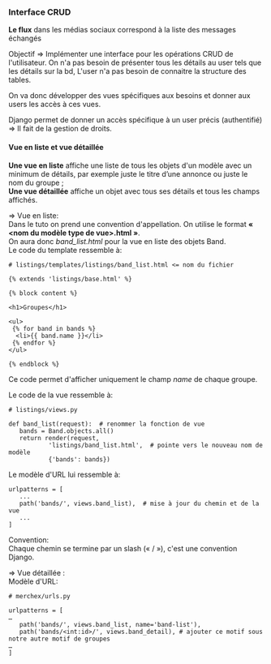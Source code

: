 ### Interface CRUD


****Le flux**** dans les médias sociaux correspond à la liste des messages échangés 

Objectif => Implémenter une interface pour les opérations CRUD de l'utilisateur.
On n'a pas besoin de présenter tous les détails au user tels que les détails sur la bd, 
L'user n'a pas besoin de connaitre la structure des tables.           

On va donc développer des vues spécifiques aux besoins et donner aux users les accès à ces vues.             

Django permet de donner un accès spécifique à un user précis (authentifié) => Il fait de la gestion de droits. 

#### Vue en liste et vue détaillée

**Une vue en liste** affiche une liste de tous les objets d'un modèle avec un minimum de détails, par exemple juste le titre d’une annonce ou juste le nom du groupe ;        
**Une vue détaillée** affiche un objet avec tous ses détails et tous les champs affichés.        

=> Vue en liste:     
Dans le tuto on prend une convention d'appellation. On utilise le format **« <nom du modèle type de vue>.html »**.  
On aura donc _band_list.html_ pour la vue en liste des objets Band.          
Le code du template ressemble à:

```
# listings/templates/listings/band_list.html <= nom du fichier

{% extends 'listings/base.html' %}

{% block content %}

<h1>Groupes</h1>

<ul>
 {% for band in bands %}
  <li>{{ band.name }}</li>
 {% endfor %}
</ul>

{% endblock %}
```

Ce code permet d'afficher uniquement le champ *name* de chaque groupe.   

Le code de la vue ressemble à:
```
# listings/views.py

def band_list(request):  # renommer la fonction de vue
   bands = Band.objects.all()
   return render(request,
           'listings/band_list.html',  # pointe vers le nouveau nom de modèle
           {'bands': bands})
```

Le modèle d'URL lui ressemble à:
```
urlpatterns = [
   ...
   path('bands/', views.band_list),  # mise à jour du chemin et de la vue
   ...
]
```

Convention:  
Chaque chemin se termine par un slash (« / »), c'est une convention Django.      

=> Vue détaillée :        
Modèle d'URL:
```
# merchex/urls.py

urlpatterns = [
…
   path('bands/', views.band_list, name='band-list'),
   path('bands/<int:id>/', views.band_detail), # ajouter ce motif sous notre autre motif de groupes
…
]
```







